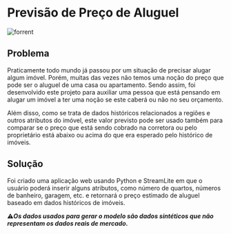 # Previsão de Preço de Aluguel

![forrent](https://user-images.githubusercontent.com/66805980/129199521-07ab3f73-eeec-484c-b341-f5249c773b98.jpg)

## Problema
Praticamente todo mundo já passou por um situação de precisar alugar algum imóvel. Porém, muitas das vezes não temos uma noção do preço que pode ser o aluguel de uma casa ou apartamento. Sendo assim, foi desenvolvido este projeto para auxiliar uma pessoa que está pensando em alugar um imóvel a ter uma noção se este caberá ou não no seu orçamento.

Além disso, como se trata de dados históricos relacionados a regiões e outros atributos do imóvel, este valor previsto pode ser usado também para comparar se o preço que está sendo cobrado na corretora ou pelo proprietário está abaixo ou acima do que era esperado pelo histórico de imóveis.

## Solução
Foi criado uma aplicação web usando Python e StreamLite em que o usuário poderá inserir alguns atributos, como número de quartos, números de banheiro, garagem, etc. e retornará o preço estimado de aluguel baseado em dados históricos de imóveis. 

⚠️***Os dados usados para gerar o modelo são dados sintéticos que não representam os dados reais de mercado.*** 

